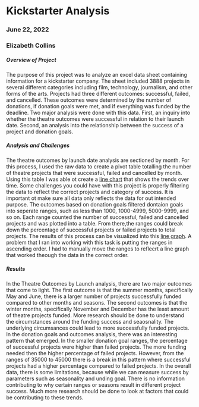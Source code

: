 # Kickstarter Analysis
### June 22, 2022
### Elizabeth Collins


##### **Overview of Project**
The purpose of this project was to analyze an excel data sheet containing information for a kickstarter company. The sheet included 3888 projects in several different categories including film, technology, journalism, and other forms of the arts. Projects had three different outcomes: successful, failed, and cancelled. These outcomes were determined by the number of donations, if donation goals were met, and if everything was funded by the deadline. Two major analysis were done with this data. First, an inquiry into whether the theatre outcomes were successful in relation to their launch date. Second, an analysis into the relationship between the success of a project and donation goals. 

##### **Analysis and Challenges**
The theatre outcomes by launch date analysis are sectioned by month. For this process, I used the raw data to create a pivot table totalling the number of theatre projects that were successful, failed and cancelled by month. Using this table I was able ot create a [line chart](https://github.com/encollin94/kickstarter-analysis/blob/main/Theater_Outcomes_vs_Launch.png) that shows the trends over time.  Some challenges you could have with this project is properly filtering the data to reflect the correct projects and category of success. It is important ot make sure all data only reflects the data for out intended purpose. The outcomes based on donation goals filtered dontaion goals into seperate ranges, such as less than 1000, 1000-4999, 5000-9999, and so on. Each range counted the number of successful, failed and cancelled projects and was plotted into a table. From there,the ranges could break down the percentage of successful projects or failed projects to total projects. The results of this process can be visualized into this [line graph](https://github.com/encollin94/kickstarter-analysis/blob/main/Outcomes_vs_Goals.png). A problem that I ran into working with this task is putting the ranges in ascending order. I had to manually move the ranges to reflecrt a line graph that worked theough the data in the correct order. 

##### **Results**
In the Theatre Outcomes by Launch analysis, there are two major outcomes that come to light. The first outcome is that the summer months, specifically May and June, there is a larger number of projects successfully funded compared to other months and seasons. The second outcomes is that the winter months, specifically November and December has the least amount of theatre projects funded. More research should be done to understand the circumstances around the funding success and seaosnality. The underlying circumsances could lead to more successfully funded projects.  In the donation goals and outcomes analysis, there was an interesting pattern that emerged. In the smaller donation goal ranges, the percentage of successful projects were higher than failed projects. The more funding needed then the higher percentage of failed projects. However, from the ranges of 35000 to 45000 there is a break in this pattern where successful projects had a higher percentage compared to failed projects. 
In the overall data, there is some limitations, because while we can measure success by parameters such as seasonality and  unding goal. There is no information contributing to why certain ranges or seasons result in different project success. Much more research should be done to look at factors that could be contributing to these trends. 
